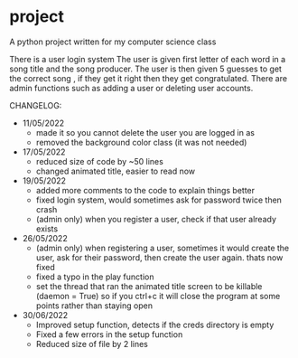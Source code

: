 # project

A python project written for my computer science class

There is a user login system
The user is given first letter of each word in a song title and the song producer.
The user is then given 5 guesses to get the correct song , if they get it right then they get congratulated.
There are admin functions such as adding a user or deleting user accounts.

CHANGELOG:
  - 11/05/2022
     - made it so you cannot delete the user you are logged in as
     - removed the background color class (it was not needed)
  - 17/05/2022
     - reduced size of code by ~50 lines
     - changed animated title, easier to read now
  - 19/05/2022
     - added more comments to the code to explain things better
     - fixed login system, would sometimes ask for password twice then crash
     - (admin only) when you register a user, check if that user already exists
  - 26/05/2022
     - (admin only) when registering a user, sometimes it would create the user, ask for their password, then create the user again. thats now fixed
     - fixed a typo in the play function
     - set the thread that ran the animated title screen to be killable (daemon = True) so if you ctrl+c it will close the program at some points rather than staying open
  - 30/06/2022
     - Improved setup function, detects if the creds directory is empty
     - Fixed a few errors in the setup function
     - Reduced size of file by 2 lines
